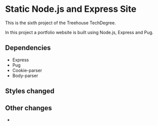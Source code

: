 # Static Node.js and Express Site

This is the sixth project of the Treehouse TechDegree.

In this project a portfolio website is built using Node.js, Express and Pug.

## Dependencies

- Express
- Pug
- Cookie-parser
- Body-parser

## Styles changed



## Other changes

-
